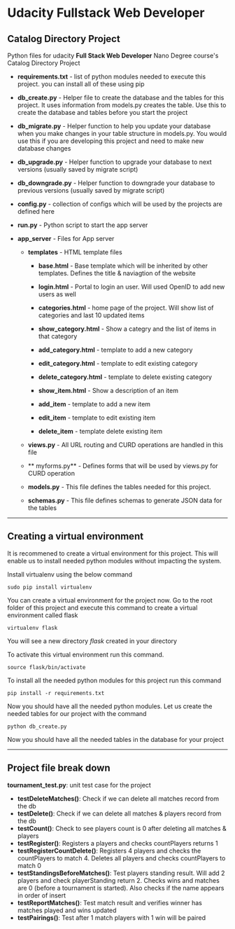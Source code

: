 Udacity Fullstack Web Developer
===============================

Catalog Directory Project
-------------------------
Python files for udacity **Full Stack Web Developer** Nano Degree course's Catalog Directory Project

- **requirements.txt** - list of python modules needed to execute this project. you can install all of these using pip

- **db_create.py** - Helper file to create the database and the tables for this project. It uses information 
from models.py creates the table. Use this to create the database and tables before you start the project
- **db_migrate.py** - Helper function to help you update your database when you make changes in your table 
structure in models.py. You would use this if you are developing this project and need to make new database changes
- **db_upgrade.py** - Helper function to upgrade your database to next versions (usually saved by migrate script)
- **db_downgrade.py** - Helper function to downgrade your database to previous versions (usually saved by migrate script)

- **config.py** - collection of configs which will be used by the projects are defined here
- **run.py** - Python script to start the app server

- **app_server** - Files for App server
	- **templates** - HTML template files
		- **base.html** - Base template which will be inherited by other templates. Defines the title & naviagtion of the website
		
		- **login.html** - Portal to login an user. Will used OpenID to add new users as well
		
		- **categories.html** - home page of the project. Will show list of categories and last 10 updated items
		
		- **show_category.html** - Show a categry and the list of items in that category
		- **add_category.html** - template to add a new category
		- **edit_category.html** - template to edit existing category
		- **delete_category.html** - template to delete existing category
		
		- **show_item.html** - Show a description of an item
		- **add_item** - template to add a new item
		- **edit_item** - template to edit existing item
		- **delete_item** - template delete existing item
		
	- **views.py** - All URL routing and CURD operations are handled in this file
	- ** myforms.py** - Defines forms that will be used by views.py for CURD operation
	- **models.py** - This file defines the tables needed for this project. 
	- **schemas.py** - This file defines schemas to generate JSON data for the tables

-----

Creating a virtual environment
------------------------------
It is recommened to create a virtual environment for this project. This will enable us to install needed python modules without impacting the system.

Install virtualenv using the below command

```
sudo pip install virtualenv
```

You can create a virtual environment for the project now. Go to the root folder of this project and execute this command to create a virtual environment called flask
 
```
virtualenv flask
```

You will see a new directory *flask* created in your directory

To activate this virtual environment run this command.

```
source flask/bin/activate
```

To install all the needed python modules for this project run this 
command

```
pip install -r requirements.txt
```

Now you should have all the needed python modules. Let us create the needed tables for our project with the command

```
python db_create.py
```
Now you should have all the needed tables in the database for your project

----------

Project file break down
-----------------------
**tournament_test.py**: unit test case for the project
- **testDeleteMatches()**: Check if we can delete all matches record from the db
- **testDelete()**: Check if we can delete all matches & players record from the db
- **testCount()**: Check to see players count is 0 after deleting all matches & players
- **testRegister()**: Registers a players and checks countPlayers returns 1
- **testRegisterCountDelete()**: Registers 4 players and checks the countPlayers to match 4. Deletes all players and checks countPlayers to match 0
- **testStandingsBeforeMatches()**: Test players standing result. Will add 2 players and check playerStanding return 2. Checks wins and matches are 0 (before a tournament is started). Also checks if the name appears in order of insert
- **testReportMatches()**: Test match result and verifies winner has matches played and wins updated
- **testPairings()**: Test after 1 match players with 1 win will be paired

